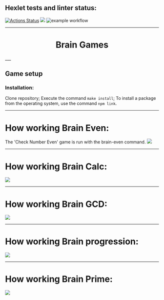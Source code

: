 ## Hexlet tests and linter status:
[![Actions Status](https://github.com/shaolanx/frontend-project-lvl1/workflows/hexlet-check/badge.svg)](https://github.com/shaolanx/frontend-project-lvl1/actions)
<a href="https://codeclimate.com/github/codeclimate/codeclimate/maintainability"><img src="https://api.codeclimate.com/v1/badges/a99a88d28ad37a79dbf6/maintainability" /></a>
![example workflow](https://github.com/shaolanx/frontend-project-lvl1/actions/workflows/make-lint.yml/badge.svg)
___
<h1 align='center';><span color="yellow" >B</span>rain Games</h1>
___

## Game setup
### Installation:
Clone repository;
Execute the command `make install`;
To install a package from the operating system, use the command `npm link`.
___
# How working Brain Even:
The 'Check Number Even' game is run with the brain-even command.
<a href="https://asciinema.org/a/476075" target="_blank"><img src="https://asciinema.org/a/476075.svg" /></a>
___
# How working Brain Calc:
<a href="https://asciinema.org/a/476074" target="_blank"><img src="https://asciinema.org/a/476074.svg" /></a>
___
# How working Brain GCD:
<a href="https://asciinema.org/a/476787" target="_blank"><img src="https://asciinema.org/a/476787.svg" /></a>
___
# How working Brain progression:
<a href="https://asciinema.org/a/476955" target="_blank"><img src="https://asciinema.org/a/476955.svg" /></a>
___
# How working Brain Prime:
<a href="https://asciinema.org/a/476958" target="_blank"><img src="https://asciinema.org/a/476958.svg" /></a>
